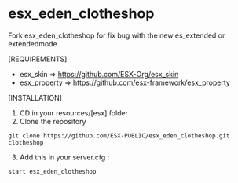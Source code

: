 # esx_eden_clotheshop
Fork esx_eden_clotheshop for fix bug with the new es_extended or extendedmode



[REQUIREMENTS]

- esx_skin => https://github.com/ESX-Org/esx_skin
- esx_property => https://github.com/esx-framework/esx_property

[INSTALLATION]

1) CD in your resources/[esx] folder
2) Clone the repository
```
git clone https://github.com/ESX-PUBLIC/esx_eden_clotheshop.git clotheshop
```
3) Add this in your server.cfg :

```
start esx_eden_clotheshop
```


